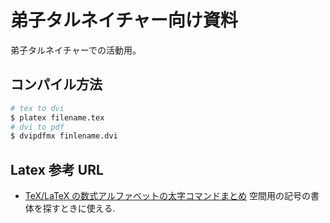 # 弟子タルネイチャー向け資料

弟子タルネイチャーでの活動用。

## コンパイル方法

```bash
# tex to dvi
$ platex filename.tex
# dvi to pdf
$ dvipdfmx finlename.dvi
```

## Latex 参考 URL

- [TeX/LaTeX の数式アルファベットの太字コマンドまとめ](https://tm23forest.com/contents/tex-latex-math-bold-etc-family) 空間用の記号の書体を探すときに使える.
